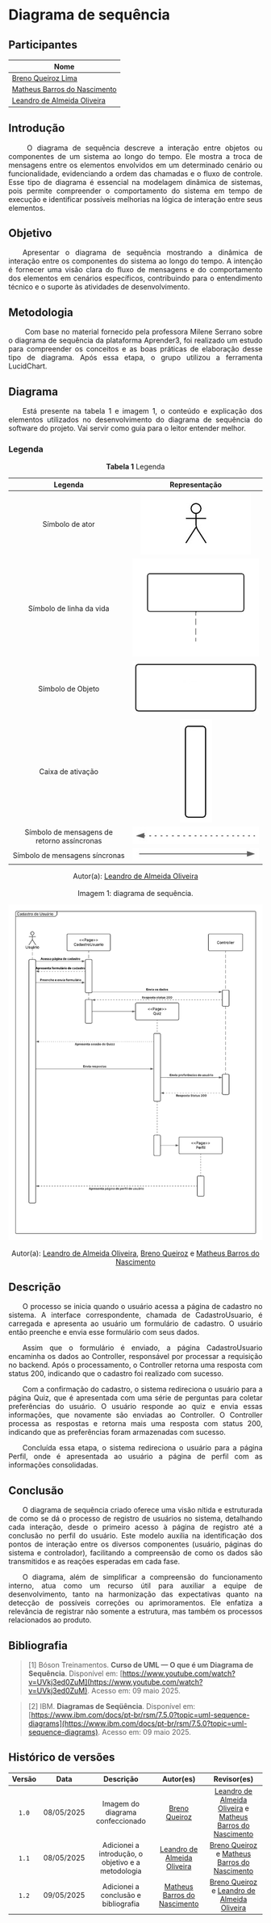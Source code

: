 # Diagrama de sequência

## Participantes

| Nome                      |
|---------------------------|
| [Breno Queiroz Lima](https://github.com/brenob6) |
| [Matheus Barros do Nascimento](https://github.com/Ninja-Haiyai) |
| [Leandro de Almeida Oliveira](https://github.com/leomitx10)  |

## Introdução 

<p align="justify"> &emsp;&emsp; O diagrama de sequência descreve a interação entre objetos ou componentes de um sistema ao longo do tempo. Ele mostra a troca de mensagens entre os elementos envolvidos em um determinado cenário ou funcionalidade, evidenciando a ordem das chamadas e o fluxo de controle. Esse tipo de diagrama é essencial na modelagem dinâmica de sistemas, pois permite compreender o comportamento do sistema em tempo de execução e identificar possíveis melhorias na lógica de interação entre seus elementos.</p>

## Objetivo

<p align="justify">&emsp;&emsp;Apresentar o diagrama de sequência mostrando a dinâmica de interação entre os componentes do sistema ao longo do tempo. A intenção é fornecer uma visão clara do fluxo de mensagens e do comportamento dos elementos em cenários específicos, contribuindo para o entendimento técnico e o suporte às atividades de desenvolvimento.</p>

## Metodologia

<p align="justify"> &emsp;&emsp; Com base no material fornecido pela professora Milene Serrano sobre o diagrama de sequência da plataforma Aprender3, foi realizado um estudo para compreender os conceitos e as boas práticas de elaboração desse tipo de diagrama. Após essa etapa, o grupo utilizou a ferramenta LucidChart.</p>

## Diagrama

<p align="justify"> &emsp;&emsp;Está presente na tabela 1 e imagem 1, o conteúdo e explicação dos elementos utilizados no desenvolvimento do diagrama de sequência do software do projeto. Vai servir como guia para o leitor entender melhor.</p>

### Legenda

<center>

**Tabela 1** Legenda

| Legenda |    Representação    |
| :----: | :--------: |
| Símbolo de ator | ![Ator](./assets/ator.jpeg) |
| Símbolo de linha da vida | ![Linha de vida](./assets/Copy%20of%20Diagrama%20em%20branco%20(1).png) |
| Símbolo de Objeto | ![Objeto](./assets/objeto.jpeg) |
| Caixa de ativação | ![Caixa](./assets/caixa.jpeg) |
| Símbolo de mensagens de retorno assíncronas | ![assincrona](assets/assincrona.jpeg) |
| Símbolo de mensagens síncronas | ![sincrona](assets/sincrona.jpeg) |


</center>
<center>Autor(a): <a href="https://github.com/leomitx10" target="_blank">Leandro de Almeida Oliveira</a></center>

<br>

<center>Imagem 1: diagrama de sequência.</center>

![Diagrama de sequencia](./assets/diagrama-de-sequencia.png)

<center>Autor(a): <a href="https://github.com/leomitx10" target="_blank">Leandro de Almeida Oliveira</a>, <a href="https://github.com/brenob6" target="_blank">Breno Queiroz</a> e <a href="https://github.com/Ninja-Haiyai" target="_blank">Matheus Barros do Nascimento</a> </center>

## Descrição

<p align="justify">&emsp;&emsp;O processo se inicia quando o usuário acessa a página de cadastro no sistema. A interface correspondente, chamada de CadastroUsuario, é carregada e apresenta ao usuário um formulário de cadastro. O usuário então preenche e envia esse formulário com seus dados.</p>

<p align="justify">&emsp;&emsp;Assim que o formulário é enviado, a página CadastroUsuario encaminha os dados ao Controller, responsável por processar a requisição no backend. Após o processamento, o Controller retorna uma resposta com status 200, indicando que o cadastro foi realizado com sucesso.</p>

<p align="justify">&emsp;&emsp;Com a confirmação do cadastro, o sistema redireciona o usuário para a página Quiz, que é apresentada com uma série de perguntas para coletar preferências do usuário. O usuário responde ao quiz e envia essas informações, que novamente são enviadas ao Controller. O Controller processa as respostas e retorna mais uma resposta com status 200, indicando que as preferências foram armazenadas com sucesso.</p>

<p align="justify">&emsp;&emsp;Concluída essa etapa, o sistema redireciona o usuário para a página Perfil, onde é apresentada ao usuário a página de perfil com as informações consolidadas.</p>

## Conclusão
<p align="justify">&emsp;&emsp;O diagrama de sequência criado oferece uma visão nítida e estruturada de como se dá o processo de registro de usuários no sistema, detalhando cada interação, desde o primeiro acesso à página de registro até a conclusão no perfil do usuário. Este modelo auxilia na identificação dos pontos de interação entre os diversos componentes (usuário, páginas do sistema e controlador), facilitando a compreensão de como os dados são transmitidos e as reações esperadas em cada fase.</p>

<p align="justify">&emsp;&emsp;O diagrama, além de simplificar a compreensão do funcionamento interno, atua como um recurso útil para auxiliar a equipe de desenvolvimento, tanto na harmonização das expectativas quanto na detecção de possíveis correções ou aprimoramentos. Ele enfatiza a relevância de registrar não somente a estrutura, mas também os processos relacionados ao produto.</p>

## Bibliografia

>[1] Bóson Treinamentos. **Curso de UML — O que é um Diagrama de Sequência**. Disponível em: [https://www.youtube.com/watch?v=UVkj3ed0ZuM](https://www.youtube.com/watch?v=UVkj3ed0ZuM). Acesso em: 09 maio 2025.

>[2] IBM. **Diagramas de Seqüência**. Disponível em: [https://www.ibm.com/docs/pt-br/rsm/7.5.0?topic=uml-sequence-diagrams](https://www.ibm.com/docs/pt-br/rsm/7.5.0?topic=uml-sequence-diagrams). Acesso em: 09 maio 2025.


## Histórico de versões

| Versão |    Data    |                       Descrição                       |                       Autor(es)                        |                      Revisor(es)                       |
| :----: | :--------: | :---------------------------------------------------: | :----------------------------------------------------: | :----------------------------------------------------: |
| `1.0`  | 08/05/2025 | Imagem do diagrama confeccionado| [Breno Queiroz](https://github.com/brenob6)     | [Leandro de Almeida Oliveira](https://github.com/leomitx10) e [Matheus Barros do Nascimento](https://github.com/Ninja-Haiyai) |
| `1.1`  | 08/05/2025 | Adicionei a introdução, o objetivo e a metodologia | [Leandro de Almeida Oliveira](https://github.com/leomitx10) | [Breno Queiroz](https://github.com/brenob6) e [Matheus Barros do Nascimento](https://github.com/Ninja-Haiyai) |
| `1.2`  | 09/05/2025 | Adicionei a conclusão e bibliografia | [Matheus Barros do Nascimento](https://github.com/Ninja-Haiyai) | [Breno Queiroz](https://github.com/brenob6) e [Leandro de Almeida Oliveira](https://github.com/leomitx10) |

